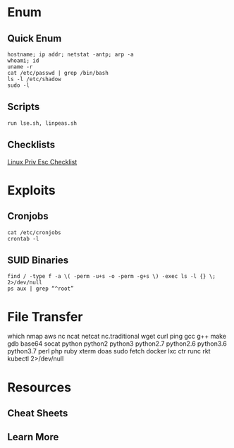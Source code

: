  
# Enum  
## Quick Enum
    hostname; ip addr; netstat -antp; arp -a   
    whoami; id   
    uname -r   
    cat /etc/passwd | grep /bin/bash   
    ls -l /etc/shadow   
    sudo -l  
## Scripts
    run lse.sh, linpeas.sh 
## Checklists
[Linux Priv Esc Checklist](https://github.com/swisskyrepo/PayloadsAllTheThings/blob/master/Methodology%20and%20Resources/Linux%20-%20Privilege%20Escalation.md)    
  
# Exploits
## Cronjobs    
    cat /etc/cronjobs   
    crontab -l    
## SUID Binaries
    find / -type f -a \( -perm -u+s -o -perm -g+s \) -exec ls -l {} \;  2>/dev/null               
    ps aux | grep “^root”                   
   

# File Transfer 
which nmap aws nc ncat netcat nc.traditional wget curl ping gcc g++ make gdb base64 socat python python2 python3 python2.7 python2.6 python3.6 python3.7 perl php ruby xterm doas sudo fetch docker lxc ctr runc rkt kubectl 2>/dev/null 


# Resources
## Cheat Sheets
## Learn More
